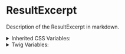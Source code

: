 <!-- This is the general documentation layout. Add or remove any sections as needed, but try to stay consistent across components. -->
# ResultExcerpt

Description of the ResultExcerpt in markdown.

<details>
  <summary>Inherited CSS Variables:</summary>
  - `--name`: description...
</details>

<details>
  <summary>Twig Variables:</summary>

  ```
    variant: "default",
    brow: {
      primary: "Text string",
      secondary: "Text string",
      notation: "Text string",
    },
    title: "Text string",
    url: "#",
    aria_label: "Custom string rather than simple default"
    content: "Rendered content",
    button_data: {
      label: "Text string",
      href: "#",
      variant: "[primary|secondary|text]",
      size: "[small|medium|large]",
    },
    detail_list_data: {
      label: "Text string",
      details: [
        "String 1",
        "String 2",
        "String 3",
        ...,
      ],
    },
    pills: {
      variant: "default",
      icon_data: {
        icon: "[icon_name]",
        color: false,
      },
      items: [
        {
          variant: "default",
          label: "Text string",
          url: "#",
        },
        {
          variant: "default",
          label: "Text string",
          url: "#",
        },
        ...
      ],
    },
    item_classes: [
      'result-extra-style__some__style',
    ],
  }
  ```
</details>
